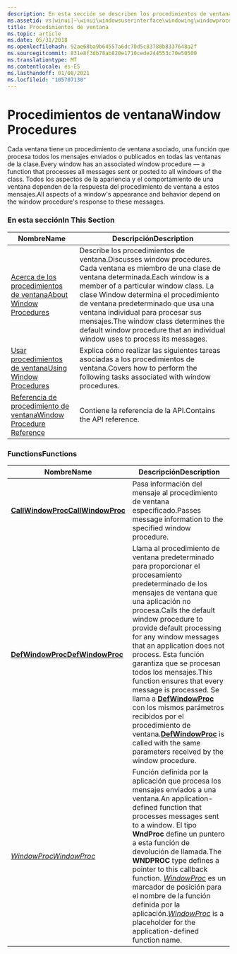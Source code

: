 ```yaml
---
description: En esta sección se describen los procedimientos de ventana. Cada ventana tiene un procedimiento de ventana asociado que procesa todos los mensajes enviados o publicados en todas las ventanas de la clase.
ms.assetid: vs|winui|~\winui\windowsuserinterface\windowing\windowprocedures.htm
title: Procedimientos de ventana
ms.topic: article
ms.date: 05/31/2018
ms.openlocfilehash: 92ae68ba9b64557a6dc70d5c83788b8337648a2f
ms.sourcegitcommit: 831e8f3db78ab820e1710cede244553c70e50500
ms.translationtype: MT
ms.contentlocale: es-ES
ms.lasthandoff: 01/08/2021
ms.locfileid: "105707130"
---
```

# <a name="window-procedures"></a><span data-ttu-id="10caf-104">Procedimientos de ventana</span><span class="sxs-lookup"><span data-stu-id="10caf-104">Window Procedures</span></span>

<span data-ttu-id="10caf-105">Cada ventana tiene un procedimiento de ventana asociado, una función que procesa todos los mensajes enviados o publicados en todas las ventanas de la clase.</span><span class="sxs-lookup"><span data-stu-id="10caf-105">Every window has an associated window procedure — a function that processes all messages sent or posted to all windows of the class.</span></span> <span data-ttu-id="10caf-106">Todos los aspectos de la apariencia y el comportamiento de una ventana dependen de la respuesta del procedimiento de ventana a estos mensajes.</span><span class="sxs-lookup"><span data-stu-id="10caf-106">All aspects of a window's appearance and behavior depend on the window procedure's response to these messages.</span></span>

### <a name="in-this-section"></a><span data-ttu-id="10caf-107">En esta sección</span><span class="sxs-lookup"><span data-stu-id="10caf-107">In This Section</span></span>



| <span data-ttu-id="10caf-108">Nombre</span><span class="sxs-lookup"><span data-stu-id="10caf-108">Name</span></span>                                                         | <span data-ttu-id="10caf-109">Descripción</span><span class="sxs-lookup"><span data-stu-id="10caf-109">Description</span></span>                                                                                                                                                                                                    |
|--------------------------------------------------------------|----------------------------------------------------------------------------------------------------------------------------------------------------------------------------------------------------------------|
| [<span data-ttu-id="10caf-110">Acerca de los procedimientos de ventana</span><span class="sxs-lookup"><span data-stu-id="10caf-110">About Window Procedures</span></span>](about-window-procedures.md)       | <span data-ttu-id="10caf-111">Describe los procedimientos de ventana.</span><span class="sxs-lookup"><span data-stu-id="10caf-111">Discusses window procedures.</span></span> <span data-ttu-id="10caf-112">Cada ventana es miembro de una clase de ventana determinada.</span><span class="sxs-lookup"><span data-stu-id="10caf-112">Each window is a member of a particular window class.</span></span> <span data-ttu-id="10caf-113">La clase Window determina el procedimiento de ventana predeterminado que usa una ventana individual para procesar sus mensajes.</span><span class="sxs-lookup"><span data-stu-id="10caf-113">The window class determines the default window procedure that an individual window uses to process its messages.</span></span><br/> |
| [<span data-ttu-id="10caf-114">Usar procedimientos de ventana</span><span class="sxs-lookup"><span data-stu-id="10caf-114">Using Window Procedures</span></span>](using-window-procedures.md)       | <span data-ttu-id="10caf-115">Explica cómo realizar las siguientes tareas asociadas a los procedimientos de ventana.</span><span class="sxs-lookup"><span data-stu-id="10caf-115">Covers how to perform the following tasks associated with window procedures.</span></span><br/>                                                                                                                        |
| [<span data-ttu-id="10caf-116">Referencia de procedimiento de ventana</span><span class="sxs-lookup"><span data-stu-id="10caf-116">Window Procedure Reference</span></span>](window-procedure-reference.md) | <span data-ttu-id="10caf-117">Contiene la referencia de la API.</span><span class="sxs-lookup"><span data-stu-id="10caf-117">Contains the API reference.</span></span><br/>                                                                                                                                                                         |



 

### <a name="functions"></a><span data-ttu-id="10caf-118">Functions</span><span class="sxs-lookup"><span data-stu-id="10caf-118">Functions</span></span>



| <span data-ttu-id="10caf-119">Nombre</span><span class="sxs-lookup"><span data-stu-id="10caf-119">Name</span></span>                                     | <span data-ttu-id="10caf-120">Descripción</span><span class="sxs-lookup"><span data-stu-id="10caf-120">Description</span></span>                                                                                                                                                                                                                                                                                                   |
|------------------------------------------|---------------------------------------------------------------------------------------------------------------------------------------------------------------------------------------------------------------------------------------------------------------------------------------------------------------|
| [<span data-ttu-id="10caf-121">**CallWindowProc**</span><span class="sxs-lookup"><span data-stu-id="10caf-121">**CallWindowProc**</span></span>](/windows/win32/api/winuser/nf-winuser-callwindowproca) | <span data-ttu-id="10caf-122">Pasa información del mensaje al procedimiento de ventana especificado.</span><span class="sxs-lookup"><span data-stu-id="10caf-122">Passes message information to the specified window procedure.</span></span> <br/>                                                                                                                                                                                                                                     |
| [<span data-ttu-id="10caf-123">**DefWindowProc**</span><span class="sxs-lookup"><span data-stu-id="10caf-123">**DefWindowProc**</span></span>](/windows/desktop/api/winuser/nf-winuser-defwindowproca)   | <span data-ttu-id="10caf-124">Llama al procedimiento de ventana predeterminado para proporcionar el procesamiento predeterminado de los mensajes de ventana que una aplicación no procesa.</span><span class="sxs-lookup"><span data-stu-id="10caf-124">Calls the default window procedure to provide default processing for any window messages that an application does not process.</span></span> <span data-ttu-id="10caf-125">Esta función garantiza que se procesan todos los mensajes.</span><span class="sxs-lookup"><span data-stu-id="10caf-125">This function ensures that every message is processed.</span></span> <span data-ttu-id="10caf-126">Se llama a [**DefWindowProc**](/windows/desktop/api/winuser/nf-winuser-defwindowproca) con los mismos parámetros recibidos por el procedimiento de ventana.</span><span class="sxs-lookup"><span data-stu-id="10caf-126">[**DefWindowProc**](/windows/desktop/api/winuser/nf-winuser-defwindowproca) is called with the same parameters received by the window procedure.</span></span> <br/> |
| <span data-ttu-id="10caf-127">[*WindowProc*](/previous-versions/windows/desktop/legacy/ms633573(v=vs.85))</span><span class="sxs-lookup"><span data-stu-id="10caf-127">[*WindowProc*](/previous-versions/windows/desktop/legacy/ms633573(v=vs.85))</span></span>           | <span data-ttu-id="10caf-128">Función definida por la aplicación que procesa los mensajes enviados a una ventana.</span><span class="sxs-lookup"><span data-stu-id="10caf-128">An application-defined function that processes messages sent to a window.</span></span> <span data-ttu-id="10caf-129">El tipo **WndProc** define un puntero a esta función de devolución de llamada.</span><span class="sxs-lookup"><span data-stu-id="10caf-129">The **WNDPROC** type defines a pointer to this callback function.</span></span> <span data-ttu-id="10caf-130">[*WindowProc*](/previous-versions/windows/desktop/legacy/ms633573(v=vs.85)) es un marcador de posición para el nombre de la función definida por la aplicación.</span><span class="sxs-lookup"><span data-stu-id="10caf-130">[*WindowProc*](/previous-versions/windows/desktop/legacy/ms633573(v=vs.85)) is a placeholder for the application-defined function name.</span></span> <br/>                                                            |



 

 

 
